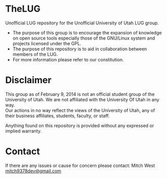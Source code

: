 TheLUG
======
Unofficial LUG repository for the Unofficial University of Utah LUG group.  
- The purpose of this group is to encourage the expansion of knowledge on open source tools especially those of the GNU/Linux system and projects licensed under the GPL.  
- The purpose of this repository is to aid in collaboration between members of the LUG.  
- For more information please refer to our constitution.  


Disclaimer
==========
This group as of February 9, 2014 is not an official student group of the University of Utah. We are not affiliated with the University Of Utah in any way.  
Our actions in no way reflect the views of the University of Utah, any of their business affiliates, students, faculty, or staff.

Anything found on this repository is provided without any expressed or implied warranty.

Contact
=======
If there are any issues or cause for concern please contact: Mitch West <mitch9378dev@gmail.com>

